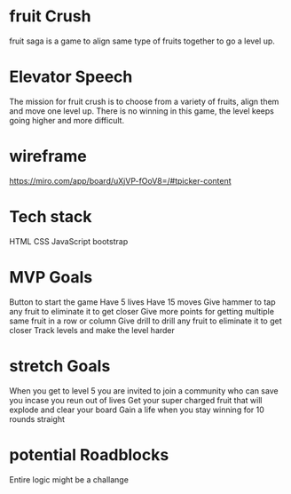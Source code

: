 # fruit Crush
fruit saga is a game to align same type of fruits together to go a level up.


# Elevator Speech
The mission for fruit crush is to choose from a variety of fruits, align them and move one level up. There is 
no winning in this game, the level keeps going higher and more difficult.



# wireframe
https://miro.com/app/board/uXjVP-fOoV8=/#tpicker-content 
# Tech stack
HTML
CSS
JavaScript
bootstrap


# MVP Goals
Button to start the game
Have 5 lives
Have 15 moves
Give hammer to tap any fruit to eliminate it to get closer 
Give more points for getting multiple same fruit in a row or column
Give drill to drill any fruit to eliminate it to get closer 
Track levels and make the level harder



# stretch Goals
When you get to level 5 you are invited to join a community who can save you incase you reun out of lives
Get your super charged fruit that will explode and clear your board 
Gain a life when you stay winning for 10 rounds straight

# potential Roadblocks
Entire logic might be a challange